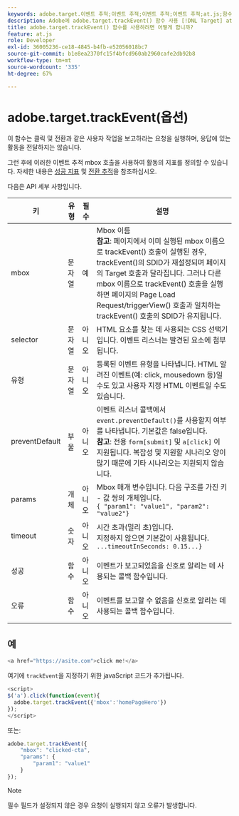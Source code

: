 ```yaml
---
keywords: adobe.target.이벤트 추적;이벤트 추적;이벤트 추적;이벤트 추적;at.js;함수;함수;기본값 방지;기본 방지;기본 방지
description: Adobe에 adobe.target.trackEvent() 함수 사용 [!DNL Target] at.js JavaScript 라이브러리 를 사용하여 사이트에서 클릭 및 전환과 같은 사용자 작업을 보고합니다.
title: adobe.target.trackEvent() 함수를 사용하려면 어떻게 합니까?
feature: at.js
role: Developer
exl-id: 36005236-ce18-4845-b4fb-e52056018bc7
source-git-commit: b1e8ea2370fc15f4bfcd960ab2960cafe2db92b8
workflow-type: tm+mt
source-wordcount: '335'
ht-degree: 67%

---
```


# adobe.target.trackEvent(옵션)

이 함수는 클릭 및 전환과 같은 사용자 작업을 보고하라는 요청을 실행하며, 응답에 있는 활동을 전달하지는 않습니다.

그런 후에 이러한 이벤트 추적 mbox 호출을 사용하여 활동의 지표를 정의할 수 있습니다. 자세한 내용은 [성공 지표](/help/main/c-activities/r-success-metrics/success-metrics.md#reference_D011575C85DA48E989A244593D9B9924) 및 [전환 추적](https://developer.adobe.com/target/implement/client-side/atjs/how-to-deployatjs/implement-target-without-a-tag-manager/)을 참조하십시오.

다음은 API 세부 사항입니다.

| 키 | 유형 | 필수 | 설명 |
|--- |--- |--- |--- |
| mbox | 문자열 | 예 | Mbox 이름&#x200B;<br>**참고**: 페이지에서 이미 실행된 mbox 이름으로 trackEvent() 호출이 실행된 경우, trackEvent()의 SDID가 재설정되며 페이지의 Target 호출과 달라집니다. 그러나 다른 mbox 이름으로 trackEvent() 호출을 실행하면 페이지의 Page Load Request/triggerView() 호출과 일치하는 trackEvent() 호출의 SDID가 유지됩니다. |
| selector | 문자열 | 아니오 | HTML 요소를 찾는 데 사용되는 CSS 선택기입니다. 이벤트 리스너는 발견된 요소에 첨부됩니다. |
| 유형 | 문자열 | 아니오 | 등록된 이벤트 유형을 나타냅니다. HTML 알려진 이벤트(예: click, mousedown 등)일 수도 있고 사용자 지정 HTML 이벤트일 수도 있습니다. |
| preventDefault | 부울 | 아니오 | 이벤트 리스너 콜백에서 `event.preventDefault()`를 사용할지 여부를 나타냅니다. 기본값은 false입니다.<br>**참고**: 전용 `form[submit]` 및 `a[click]` 이 지원됩니다. 복잡성 및 지원할 시나리오 양이 많기 때문에 기타 시나리오는 지원되지 않습니다. |
| params | 개체 | 아니오 | Mbox 매개 변수입니다. 다음 구조를 가진 키 - 값 쌍의 개체입니다.<br>`{ "param1": "value1", "param2": "value2"}` |
| timeout | 숫자 | 아니오 | 시간 초과(밀리 초)입니다. <br>지정하지 않으면 기본값이 사용됩니다.<br>`...timeoutInSeconds: 0.15...}` |
| 성공 | 함수 | 아니오 | 이벤트가 보고되었음을 신호로 알리는 데 사용되는 콜백 함수입니다. |
| 오류 | 함수 | 아니오 | 이벤트를 보고할 수 없음을 신호로 알리는 데 사용되는 콜백 함수입니다. |

## 예

```javascript
<a href="https://asite.com">click me!</a> 
```

여기에 `trackEvent`을 지정하기 위한 javaScript 코드가 추가됩니다.

```javascript
<script> 
$('a').click(function(event){ 
  adobe.target.trackEvent({'mbox':'homePageHero'}) 
}); 
</script> 
```

또는:

```javascript
adobe.target.trackEvent({ 
    "mbox": "clicked-cta", 
    "params": { 
        "param1": "value1" 
    } 
});
```

>[!NOTE]
>
>필수 필드가 설정되지 않은 경우 요청이 실행되지 않고 오류가 발생합니다.

